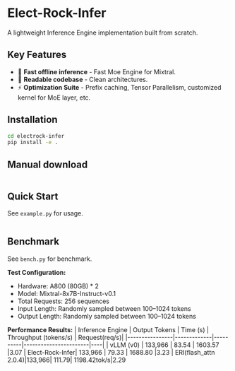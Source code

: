 # Elect-Rock-Infer

A lightweight Inference Engine implementation built from scratch.

## Key Features

* 🚀 **Fast offline inference** - Fast Moe Engine for Mixtral.
* 📖 **Readable codebase** - Clean architectures.
* ⚡ **Optimization Suite** - Prefix caching, Tensor Parallelism, customized kernel for MoE layer, etc.

## Installation

```bash
cd electrock-infer
pip install -e .
```

## Manual download

```bash

```

## Quick Start

See `example.py` for usage. 
```python

```

## Benchmark

See `bench.py` for benchmark.

**Test Configuration:**
- Hardware: A800 (80GB) * 2
- Model: Mixtral-8x7B-Instruct-v0.1
- Total Requests: 256 sequences
- Input Length: Randomly sampled between 100–1024 tokens
- Output Length: Randomly sampled between 100–1024 tokens

**Performance Results:**
| Inference Engine | Output Tokens | Time (s) | Throughput (tokens/s) | Request(req/s)|
|----------------|-------------|----------|-----------------------|----|
| vLLM (v0)          |   133,966   |  83.54   | 1603.57             |3.07
| Elect-Rock-Infer| 133,966     | 79.33   | 1688.80               |3.23
| ERI(flash_attn 2.0.4)|133,966| 111.79| 1198.42tok/s|2.29


